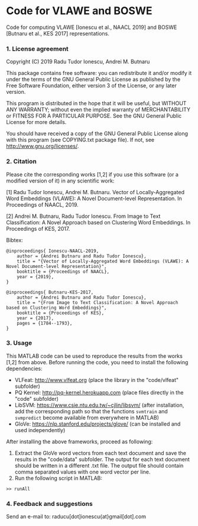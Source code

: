 # Code for VLAWE and BOSWE
Code for computing VLAWE [Ionescu et al., NAACL 2019] and BOSWE [Butnaru et al., KES 2017] representations.

### 1. License agreement

Copyright (C) 2019  Radu Tudor Ionescu, Andrei M. Butnaru
 
 This package contains free software: you can redistribute it and/or modify it under
 the terms of the GNU General Public License as published by the Free Software
 Foundation, either version 3 of the License, or any later version.
 
 This program is distributed in the hope that it will be useful, but WITHOUT ANY
 WARRANTY; without even the implied warranty of MERCHANTABILITY or FITNESS FOR A
 PARTICULAR PURPOSE.  See the GNU General Public License for more details.
 
 You should have received a copy of the GNU General Public License along with this
 program (see COPYING.txt package file). If not, see <http://www.gnu.org/licenses/>.
 
### 2. Citation

Please cite the corresponding works [1,2] if you use this software (or a modified version of it) in any scientific
 work:
 
[1] Radu Tudor Ionescu, Andrei M. Butnaru. Vector of Locally-Aggregated Word Embeddings (VLAWE): A Novel Document-level Representation. In Proceedings of NAACL, 2019.

[2] Andrei M. Butnaru, Radu Tudor Ionescu. From Image to Text Classification: A Novel Approach based on Clustering Word Embeddings. In Proceedings of KES, 2017.

Bibtex:
```
@inproceedings{ Ionescu-NAACL-2019,
	author = {Andrei Butnaru and Radu Tudor Ionescu},
	title = "{Vector of Locally-Aggregated Word Embeddings (VLAWE): A Novel Document-level Representation}",
	booktitle = {Proceedings of NAACL},
	year = {2019},
}

@inproceedings{ Butnaru-KES-2017,
	author = {Andrei Butnaru and Radu Tudor Ionescu},
	title = "{From Image to Text Classification: A Novel Approach based on Clustering Word Embeddings}",
	booktitle = {Proceedings of KES},
	year = {2017},
	pages = {1784--1793},
}
```

### 3. Usage

This MATLAB code can be used to reproduce the results from the works [1,2] from above. Before running the code, you need to install the following dependencies:
- VLFeat: http://www.vlfeat.org (place the library in the "code/vlfeat" subfolder)
- PQ Kernel: http://pq-kernel.herokuapp.com (place files directly in the "code" subfolder)
- LibSVM: https://www.csie.ntu.edu.tw/~cjlin/libsvm/ (after installation, add the corresponding path so that the functions ```svmtrain``` and ```svmpredict``` become available from everywhere in MATLAB)
- GloVe: https://nlp.stanford.edu/projects/glove/ (can be installed and used independently)

After installing the above frameworks, proceed as following:
1. Extract the GloVe word vectors from each text document and save the results in the "code/data" subfolder. The output for each text document should be written in a different .txt file. The output file should contain comma separated values with one word vector per line.
2. Run the following script in MATLAB:
```
>> runAll
```

### 4. Feedback and suggestions
 
Send an e-mail to: raducu[dot]ionescu{at}gmail[dot].com
